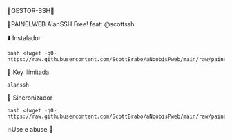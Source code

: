 🔰GESTOR-SSH🔰

🔹️PAINELWEB AlanSSH Free!
      feat: @scottssh


⬇️ Instalador
```
bash <(wget -qO- https://raw.githubusercontent.com/ScottBrabo/aNoobisPweb/main/raw/painel/install/ubuinst.sh)
```

🔑 Key Ilimitada
```
alanssh
```

🔄 Sincronizador
```
bash <(wget -qO- https://raw.githubusercontent.com/ScottBrabo/aNoobisPweb/main/raw/painel/sync/sincpainel.sh)
```

🔥Use e abuse 🍷
